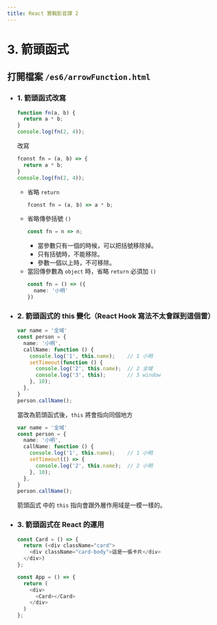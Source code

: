 ```yaml
---
title: React 實戰影音課 2
---
```


# 3. 箭頭函式
## 打開檔案 `/es6/arrowFunction.html`
  - ### 1. 箭頭函式改寫
    ```ts
    function fn(a, b) {
      return a * b;
    }
    console.log(fn(2, 4));
    ```

    改寫

    ```ts
    fconst fn = (a, b) => {
      return a * b;
    }
    console.log(fn(2, 4));
    ```
    - 省略 `return`
      ```ts
      fconst fn = (a, b) => a * b;
      ```
    - 省略傳參括號 `()`
      ```ts
      const fn = n => n;
      ```
      - 當參數只有一個的時候，可以把括號移除掉。
      - 只有括號時，不能移除。
      - 參數一個以上時，不可移除。
    - 當回傳參數為 `object` 時，省略 `return` 必須加 `()`
      ```ts
      const fn = () => ({
        name: '小明'
      })
      ```

  - ### 2. 箭頭函式的 this 變化（React Hook 寫法不太會踩到這個雷）
    ```ts
    var name = '全域'
    const person = {
      name: '小明',
      callName: function () { 
        console.log('1', this.name);    // 1 小明
        setTimeout(function () {
          console.log('2', this.name);  // 2 全域
          console.log('3', this);       // 3 window
        }, 10);
      },
    }
    person.callName();
    ```

    當改為箭頭函式後，`this` 將會指向同個地方

    ```ts
    var name = '全域'
    const person = {
      name: '小明',
      callName: function () { 
        console.log('1', this.name);    // 1 小明
        setTimeout(() => {
          console.log('2', this.name);  // 2 小明
        }, 10);
      },
    }
    person.callName();
    ```

    箭頭函式 中的 `this` 指向會跟外層作用域是一模一樣的。

  - ### 3. 箭頭函式在 React 的運用
    ```ts
    const Card = () => {
      return (<div className="card">
        <div className="card-body">這是一張卡片</div>
      </div>)
    };

    const App = () => {
      return (
        <div>
          <Card></Card>
        </div>
      )
    };
    ```